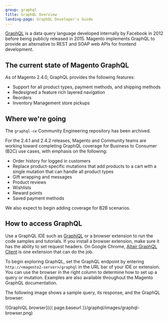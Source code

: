```yaml
---
group: graphql
title: GraphQL Overview
landing-page: GraphQL Developer's Guide
---
```


[GraphQL](http://graphql.org/) is a data query language developed internally by Facebook in 2012 before being publicly released in 2015. Magento implements GraphQL to provide an alternative to REST and SOAP web APIs for frontend development.

## The current state of Magento GraphQL

As of Magento 2.4.0, GraphQL provides the following features:

*  Support for all product types, payment methods, and shipping methods
*  Redesigned a feature rich layered navigation
*  Reorders
*  Inventory Management store pickups

## Where we're going

The `graphql-ce` Community Engineering repository has been archived.

For the 2.4.1 and 2.4.2 releases, Magento and Community teams are working toward completing GraphQL coverage for Business to Consumer (B2C) use cases, with emphasis on the following:

*  Order history for logged in customers
*  Replace product-specific mutations that add products to a cart with a single mutation that can handle all product types
*  Gift wrapping and messages
*  Product reviews
*  Wishlists
*  Reward points
*  Saved payment methods

We also expect to begin adding coverage for B2B scenarios.

## How to access GraphQL

Use a GraphQL IDE such as [GraphiQL](https://github.com/graphql/graphiql) or a browser extension to run the code samples and tutorials. If you install a browser extension, make sure it has the ability to set request headers. On Google Chrome, [Altair GraphQL Client](https://chrome.google.com/webstore/detail/altair-graphql-client/flnheeellpciglgpaodhkhmapeljopja) is one extension that can do the job.

To begin exploring GraphQL, set the GraphQL endpoint by entering `http://<magento2-server>/graphql` in the URL bar of your IDE or extension. You can use the browser in the right column to determine how to set up a query or mutation. Examples are also available throughout the Magento GraphQL documentation.

The following image shows a sample query, its response, and the GraphQL browser:

![GraphiQL browser]({{ page.baseurl }}/graphql/images/graphql-browser.png)
